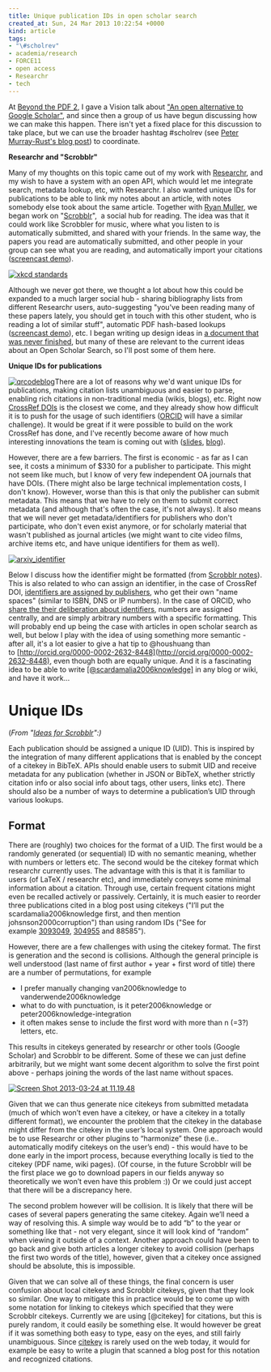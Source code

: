 ```yaml
---
title: Unique publication IDs in open scholar search
created_at: Sun, 24 Mar 2013 10:22:54 +0000
kind: article
tags:
- "\#scholrev"
- academia/research
- FORCE11
- open access
- Researchr
- tech
---
```


At [Beyond the PDF 2](http://www.force11.org/beyondthepdf2), I gave a
Vision talk about ["An open alternative to Google
Scholar"](http://www.slideshare.net/houshuang/stian-haklev-vision), and
since then a group of us have begun discussing how we can make this
happen. There isn't yet a fixed place for this discussion to take place,
but we can use the broader hashtag \#scholrev (see [Peter Murray-Rust's
blog
post](http://blogs.ch.cam.ac.uk/pmr/2013/03/20/btpdf2-scholrev-planning-the-scholarly-revolution/))
to coordinate.

**Researchr and "Scrobblr"**

Many of my thoughts on this topic came out of my work with
[Researchr](http://reganmian.net/wiki/researchr:start), and my wish to
have a system with an open API, which would let me integrate search,
metadata lookup, etc, with Researchr. I also wanted unique IDs for
publications to be able to link my notes about an article, with notes
somebody else took about the same article. Together with [Ryan
Muller](http://wiki.learnstream.org/wiki/), we began work on
"[Scrobblr](https://github.com/cicatriz/Rsrchr)",  a social hub for
reading. The idea was that it could work like Scrobbler for music, where
what you listen to is automatically submitted, and shared with your
friends. In the same way, the papers you read are automatically
submitted, and other people in your group can see what you are reading,
and automatically import your citations ([screencast
demo](http://www.youtube.com/watch?v=O5LgG_K3y8A)).

[![xkcd
standards](http://reganmian.net/blog/wp-content/uploads/2013/03/xkcd-standards1.png)](http://reganmian.net/blog/wp-content/uploads/2013/03/xkcd-standards1.png)

Although we never got there, we thought a lot about how this could be
expanded to a much larger social hub - sharing bibliography lists from
different Researchr users, auto-suggesting "you've been reading many of
these papers lately, you should get in touch with this other student,
who is reading a lot of similar stuff", automatic PDF hash-based lookups
([screencast demo](http://www.youtube.com/watch?v=X9FqaqgAlG8)), etc. I
began writing up design ideas in [a document that was never
finished](http://reganmian.net/wiki/ideas_for_scrobblr), but many of
these are relevant to the current ideas about an Open Scholar Search, so
I'll post some of them here.

**Unique IDs for publications**

[![qrcodeblog](http://reganmian.net/blog/wp-content/uploads/2013/03/qrcodeblog.png)](http://reganmian.net/blog/wp-content/uploads/2013/03/qrcodeblog.png)There
are a lot of reasons why we'd want unique IDs for publications, making
citation lists unambiguous and easier to parse, enabling rich citations
in non-traditional media (wikis, blogs), etc. Right now [CrossRef
DOIs](http://www.crossref.org/index.html) is the closest we come, and
they already show how difficult it is to push for the usage of such
identifiers ([ORCID](http://orcid.org/) will have a similar challenge).
It would be great if it were possible to build on the work CrossRef has
done, and I've recently become aware of how much interesting innovations
the team is coming out with
([slides](http://www.slideshare.net/CrossRef/crossref-annual-meeting-2012-strategic-initiatives-update-geoff-bilder),
[blog](http://www.crossref.org/CrossTech/)).

However, there are a few barriers. The first is economic - as far as I
can see, it costs a minimum of \$330 for a publisher to participate.
This might not seem like much, but I know of very few independent OA
journals that have DOIs. (There might also be large technical
implementation costs, I don't know). However, worse than this is that
only the publisher can submit metadata. This means that we have to rely
on them to submit correct metadata (and although that's often the case,
it's not always). It also means that we will never get
metadata/identifiers for publishers who don't participate, who don't
even exist anymore, or for scholarly material that wasn't published as
journal articles (we might want to cite video films, archive items etc,
and have unique identifiers for them as well).

[![arxiv\_identifier](http://reganmian.net/blog/wp-content/uploads/2013/03/arxiv_identifier1.png)](http://reganmian.net/blog/wp-content/uploads/2013/03/arxiv_identifier1.png)

Below I discuss how the identifier might be formatted (from [Scrobblr
notes](http://reganmian.net/wiki/ideas_for_scrobblr)). This is also
related to who can assign an identifier, in the case of CrossRef DOI,
[identifiers are assigned by
publishers](http://help.crossref.org/#sample-doi-suffix-patterns), who
get their own "name spaces" (similar to ISBN, DNS or IP numbers). In the
case of ORCID, who [share the their deliberation about
identifiers](https://docs.google.com/document/d/1awd6PPguRAdZsC6CKpFSSSu1dulliT8E3kHwIJ3tD5o/edit),
numbers are assigned centrally, and are simply arbitrary numbers with a
specific formatting. This will probably end up being the case with
articles in open scholar search as well, but below I play with the idea
of using something more semantic - after all, it's a lot easier to give
a hat tip to @houshuang than
to [http://orcid.org/0000-0002-2632-8448](http://orcid.org/0000-0002-2632-8448),
even though both are equally unique. And it is a fascinating idea to be
able to write
[[@scardamalia2006knowledge]](http://localhost/wiki/Ref:Scardamalia2006knowledge) in
any blog or wiki, and have it work...

Unique IDs
==========

(*From "[Ideas for
Scrobblr](http://reganmian.net/wiki/ideas_for_scrobblr)":)*

Each publication should be assigned a unique ID (UID). This is inspired
by the integration of many different applications that is enabled by the
concept of a citekey in BibTeX. APIs should enable users to submit UID
and receive metadata for any publication (whether in JSON or BibTeX,
whether strictly citation info or also social info about tags, other
users, links etc). There should also be a number of ways to determine a
publication’s UID through various lookups.

**Format**
---

There are (roughly) two choices for the format of a UID. The first would
be a randomly generated (or sequential) ID with no semantic meaning,
whether with numbers or letters etc. The second would be the citekey
format which researchr currently uses. The advantage with this is that
it is familiar to users (of LaTeX / researchr etc), and immediately
conveys some minimal information about a citation. Through use, certain
frequent citations might even be recalled actively or passively.
Certainly, it is much easier to reorder three publications cited in a
blog post using citekeys ("I’ll put the scardamalia2006knowledge first,
and then mention johsnson2000corruption") than using random IDs ("See
for
example [3093049](http://reganmian.net/wiki/ref:3093049 "ref:3093049"), [304955](http://reganmian.net/wiki/ref:304955 "ref:304955") and 88585").

However, there are a few challenges with using the citekey format. The
first is generation and the second is collisions. Although the general
principle is well understood (last name of first author + year + first
word of title) there are a number of permutations, for example

-   I prefer manually changing van2006knowledge to
  vanderwende2006knowledge
-   what to do with punctuation, is it peter2006knowledge or
  peter2006knowledge-integration
-   it often makes sense to include the first word with more than n
  (=3?) letters, etc.

This results in citekeys generated by researchr or other tools (Google
Scholar) and Scrobblr to be different. Some of these we can just define
arbitrarily, but we might want some decent algorithm to solve the first
point above - perhaps joining the words of the last name without spaces.

[![Screen Shot 2013-03-24 at
11.19.48](http://reganmian.net/blog/wp-content/uploads/2013/03/Screen-Shot-2013-03-24-at-11.19.48.png)](http://reganmian.net/blog/wp-content/uploads/2013/03/Screen-Shot-2013-03-24-at-11.19.48.png)

Given that we can thus generate nice citekeys from submitted metadata
(much of which won’t even have a citekey, or have a citekey in a totally
different format), we encounter the problem that the citekey in the
database might differ from the citekey in the user’s local system. One
approach would be to use Researchr or other plugins to “harmonize” these
(i.e.. automatically modify citekeys on the user’s end) - this would
have to be done early in the import process, because everything locally
is tied to the citekey (PDF name, wiki pages). (Of course, in the future
Scrobblr will be the first place we go to download papers in our fields
anyway so theoretically we won’t even have this problem :)) Or we could
just accept that there will be a discrepancy here.

The second problem however will be collision. It is likely that there
will be cases of several papers generating the same citekey. Again we’ll
need a way of resolving this. A simple way would be to add “b” to the
year or something like that - not very elegant, since it will look kind
of “random” when viewing it outside of a context. Another approach could
have been to go back and give both articles a longer citekey to avoid
collision (perhaps the first two words of the title), however, given
that a citekey once assigned should be absolute, this is impossible.

Given that we can solve all of these things, the final concern is user
confusion about local citekeys and Scrobblr citekeys, given that they
look so similar. One way to mitigate this in practice would be to come
up with some notation for linking to citekeys which specified that they
were Scrobblr citekeys. Currently we are using [@citekey] for citations,
but this is purely random, it could easily be something else. It would
however be great if it was something both easy to type, easy on the
eyes, and still fairly unambiguous.
Since [citekey](http://reganmian.net/wiki/ref:citekey "ref:citekey") is
rarely used on the web today, it would for example be easy to write a
plugin that scanned a blog post for this notation and recognized
citations.
